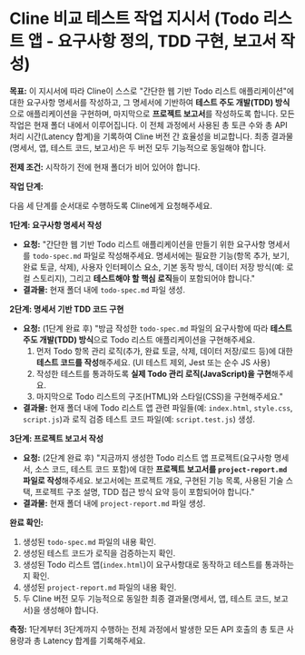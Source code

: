 # Cline 비교 테스트 작업 지시서 (Todo 리스트 앱 - 요구사항 정의, TDD 구현, 보고서 작성)

**목표:** 이 지시서에 따라 Cline이 스스로 "간단한 웹 기반 Todo 리스트 애플리케이션"에 대한 요구사항 명세서를 작성하고, 그 명세서에 기반하여 **테스트 주도 개발(TDD) 방식**으로 애플리케이션을 구현하며, 마지막으로 **프로젝트 보고서**를 작성하도록 합니다. 모든 작업은 현재 폴더 내에서 이루어집니다. 이 전체 과정에서 사용된 총 토큰 수와 총 API 처리 시간(Latency 합계)을 기록하여 Cline 버전 간 효율성을 비교합니다. 최종 결과물(명세서, 앱, 테스트 코드, 보고서)은 두 버전 모두 기능적으로 동일해야 합니다.

**전제 조건:** 시작하기 전에 현재 폴더가 비어 있어야 합니다.

**작업 단계:**

다음 세 단계를 순서대로 수행하도록 Cline에게 요청해주세요.

**1단계: 요구사항 명세서 작성**

*   **요청:** "간단한 웹 기반 Todo 리스트 애플리케이션을 만들기 위한 요구사항 명세서를 `todo-spec.md` 파일로 작성해주세요. 명세서에는 필요한 기능(항목 추가, 보기, 완료 토글, 삭제), 사용자 인터페이스 요소, 기본 동작 방식, 데이터 저장 방식(예: 로컬 스토리지), 그리고 **테스트해야 할 핵심 로직**들이 포함되어야 합니다."
*   **결과물:** 현재 폴더 내에 `todo-spec.md` 파일 생성.

**2단계: 명세서 기반 TDD 코드 구현**

*   **요청:** (1단계 완료 후) "방금 작성한 `todo-spec.md` 파일의 요구사항에 따라 **테스트 주도 개발(TDD) 방식**으로 Todo 리스트 애플리케이션을 구현해주세요.
    1.  먼저 Todo 항목 관리 로직(추가, 완료 토글, 삭제, 데이터 저장/로드 등)에 대한 **테스트 코드를 작성**해주세요. (UI 테스트 제외, Jest 또는 순수 JS 사용)
    2.  작성한 테스트를 통과하도록 **실제 Todo 관리 로직(JavaScript)을 구현**해주세요.
    3.  마지막으로 Todo 리스트의 구조(HTML)와 스타일(CSS)을 구현해주세요."
*   **결과물:** 현재 폴더 내에 Todo 리스트 앱 관련 파일들(예: `index.html`, `style.css`, `script.js`)과 로직 검증 테스트 코드 파일(예: `script.test.js`) 생성.

**3단계: 프로젝트 보고서 작성**

*   **요청:** (2단계 완료 후) "지금까지 생성한 Todo 리스트 앱 프로젝트(요구사항 명세서, 소스 코드, 테스트 코드 포함)에 대한 **프로젝트 보고서를 `project-report.md` 파일로 작성**해주세요. 보고서에는 프로젝트 개요, 구현된 기능 목록, 사용된 기술 스택, 프로젝트 구조 설명, TDD 접근 방식 요약 등이 포함되어야 합니다."
*   **결과물:** 현재 폴더 내에 `project-report.md` 파일 생성.

**완료 확인:**

1.  생성된 `todo-spec.md` 파일의 내용 확인.
2.  생성된 테스트 코드가 로직을 검증하는지 확인.
3.  생성된 Todo 리스트 앱(`index.html`)이 요구사항대로 동작하고 테스트를 통과하는지 확인.
4.  생성된 `project-report.md` 파일의 내용 확인.
5.  두 Cline 버전 모두 기능적으로 동일한 최종 결과물(명세서, 앱, 테스트 코드, 보고서)을 생성해야 합니다.

**측정:** 1단계부터 3단계까지 수행하는 전체 과정에서 발생한 모든 API 호출의 총 토큰 사용량과 총 Latency 합계를 기록해주세요.
